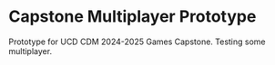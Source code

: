 # Capstone Multiplayer Prototype
Prototype for UCD CDM 2024-2025 Games Capstone. Testing some multiplayer.
